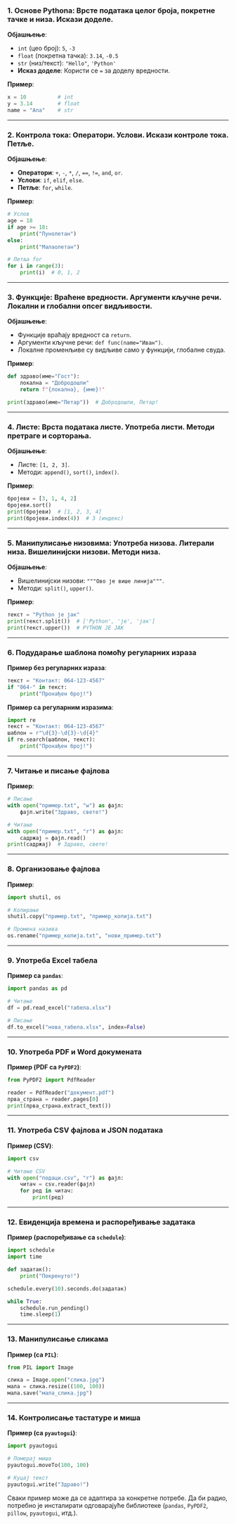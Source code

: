 ### 1. **Основе Pythona: Врсте података целог броја, покретне тачке и низа. Искази доделе.**  
**Објашњење**:  
- `int` (цео број): `5`, `-3`  
- `float` (покретна тачка): `3.14`, `-0.5`  
- `str` (низ/текст): `"Hello"`, `'Python'`  
- **Исказ доделе**: Користи се `=` за доделу вредности.  

**Пример**:  
```python
x = 10          # int
y = 3.14        # float
name = "Ana"    # str
```

---

### 2. **Контрола тока: Оператори. Услови. Искази контроле тока. Петље.**  
**Објашњење**:  
- **Оператори**: `+`, `-`, `*`, `/`, `==`, `!=`, `and`, `or`.  
- **Услови**: `if`, `elif`, `else`.  
- **Петље**: `for`, `while`.  

**Пример**:  
```python
# Услов
age = 18
if age >= 18:
    print("Пунолетан")
else:
    print("Малаолетан")

# Петља for
for i in range(3):
    print(i)  # 0, 1, 2
```

---

### 3. **Функције: Враћене вредности. Аргументи кључне речи. Локални и глобални опсег видљивости.**  
**Објашњење**:  
- Функције враћају вредност са `return`.  
- Аргументи кључне речи: `def func(name="Иван")`.  
- Локалне променљиве су видљиве само у функцији, глобалне свуда.  

**Пример**:  
```python
def здраво(име="Гост"):
    локална = "Добродошли"
    return f"{локална}, {име}!"

print(здраво(име="Петар"))  # Добродошли, Петар!
```

---

### 4. **Листе: Врста података листе. Употреба листи. Методи претраге и сорторања.**  
**Објашњење**:  
- Листе: `[1, 2, 3]`.  
- Методи: `append()`, `sort()`, `index()`.  

**Пример**:  
```python
бројеви = [3, 1, 4, 2]
бројеви.sort()
print(бројеви)  # [1, 2, 3, 4]
print(бројеви.index(4))  # 3 (индекс)
```

---

### 5. **Манипулисање низовима: Употреба низова. Литерали низа. Вишелинијски низови. Методи низа.**  
**Објашњење**:  
- Вишелинијски низови: `"""Ово је више линија"""`.  
- Методи: `split()`, `upper()`.  

**Пример**:  
```python
текст = "Python је јак"
print(текст.split())  # ['Python', 'је', 'јак']
print(текст.upper())  # PYTHON ЈЕ ЈАК
```

---

### 6. **Подударање шаблона помоћу регуларних израза**  
**Пример без регуларних израза**:  
```python
текст = "Контакт: 064-123-4567"
if "064-" in текст:
    print("Пронађен број!")
```

**Пример са регуларним изразима**:  
```python
import re
текст = "Контакт: 064-123-4567"
шаблон = r"\d{3}-\d{3}-\d{4}"
if re.search(шаблон, текст):
    print("Пронађен број!")
```

---

### 7. **Читање и писање фајлова**  
**Пример**:  
```python
# Писање
with open("пример.txt", "w") as фајл:
    фајл.write("Здраво, свете!")

# Читање
with open("пример.txt", "r") as фајл:
    садржај = фајл.read()
print(садржај)  # Здраво, свете!
```

---

### 8. **Организовање фајлова**  
**Пример**:  
```python
import shutil, os

# Копирање
shutil.copy("пример.txt", "пример_копија.txt")

# Промена назива
os.rename("пример_копија.txt", "нови_пример.txt")
```

---

### 9. **Употреба Excel табела**  
**Пример са `pandas`**:  
```python
import pandas as pd

# Читање
df = pd.read_excel("табела.xlsx")

# Писање
df.to_excel("нова_табела.xlsx", index=False)
```

---

### 10. **Употреба PDF и Word докумената**  
**Пример (PDF са `PyPDF2`)**:  
```python
from PyPDF2 import PdfReader

reader = PdfReader("документ.pdf")
прва_страна = reader.pages[0]
print(прва_страна.extract_text())
```

---

### 11. **Употреба CSV фајлова и JSON података**  
**Пример (CSV)**:  
```python
import csv

# Читање CSV
with open("подаци.csv", "r") as фајл:
    читач = csv.reader(фајл)
    for ред in читач:
        print(ред)
```

---

### 12. **Евиденција времена и распоређивање задатака**  
**Пример (распоређивање са `schedule`)**:  
```python
import schedule
import time

def задатак():
    print("Покренуто!")

schedule.every(10).seconds.do(задатак)

while True:
    schedule.run_pending()
    time.sleep(1)
```

---

### 13. **Манипулисање сликама**  
**Пример (са `PIL`)**:  
```python
from PIL import Image

слика = Image.open("слика.jpg")
мала = слика.resize((100, 100))
мала.save("мала_слика.jpg")
```

---

### 14. **Контролисање тастатуре и миша**  
**Пример (са `pyautogui`)**:  
```python
import pyautogui

# Померај миша
pyautogui.moveTo(100, 100)

# Куцај текст
pyautogui.write("Здраво!")
``` 

Сваки пример може да се адаптира за конкретне потребе. Да би радио, потребно је инсталирати одговарајуће библиотеке (`pandas`, `PyPDF2`, `pillow`, `pyautogui`, итд.).